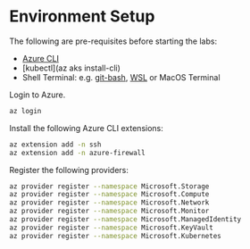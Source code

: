 # Environment Setup

The following are pre-requisites before starting the labs:

* [Azure CLI](https://learn.microsoft.com/en-us/cli/azure/install-azure-cli)
* [kubectl](az aks install-cli)
* Shell Terminal: e.g. [git-bash](https://git-scm.com/downloads), [WSL](https://learn.microsoft.com/en-us/windows/wsl/install) or MacOS Terminal

Login to Azure.

```bash
az login
```

Install the following Azure CLI extensions:

```bash
az extension add -n ssh
az extension add -n azure-firewall
```

Register the following providers:

```bash
az provider register --namespace Microsoft.Storage
az provider register --namespace Microsoft.Compute
az provider register --namespace Microsoft.Network
az provider register --namespace Microsoft.Monitor
az provider register --namespace Microsoft.ManagedIdentity
az provider register --namespace Microsoft.KeyVault
az provider register --namespace Microsoft.Kubernetes
```
